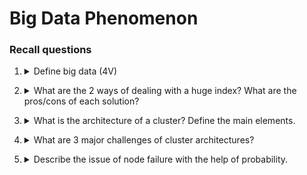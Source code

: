 # Big Data Phenomenon

### Recall questions

1. <details>
    <summary> Define big data (4V)</summary>
    Volume, Variety, Velocity (rate of creation), Veracity (reliability of data)
</details>

2. <details>
    <summary> What are the 2 ways of dealing with a huge index? What are the pros/cons of each solution?</summary>
    Scaling up (vertical), Scaling out (horizontal / parallel)
</details>

3. <details>
    <summary> What is the architecture of a cluster? Define the main elements.</summary>
    Nodes -> Rack -> Cluster & Network Switches
</details>

4. <details>
    <summary> What are 3 major challenges of cluster architectures?</summary>
    Reliability (node failure), minimize network communication (bottleneck), ease distributed programming model (abstraction)
</details>

5. <details> 
    <summary>Describe the issue of node failure with the help of probability. </summary>
    ...
</details>